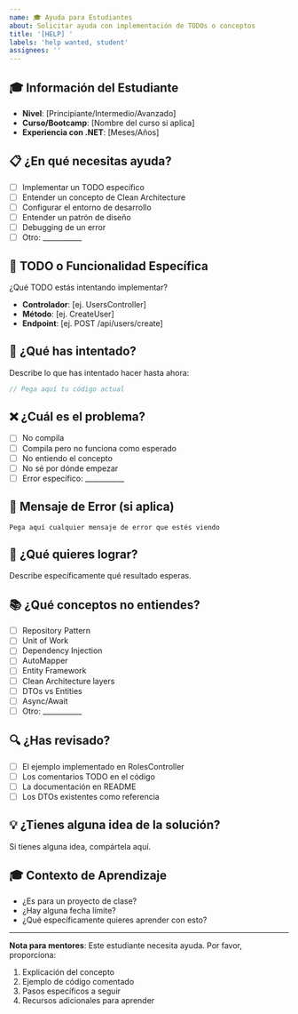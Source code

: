 ```yaml
---
name: 🎓 Ayuda para Estudiantes
about: Solicitar ayuda con implementación de TODOs o conceptos
title: '[HELP] '
labels: 'help wanted, student'
assignees: ''
---
```


## 🎓 Información del Estudiante
- **Nivel**: [Principiante/Intermedio/Avanzado]
- **Curso/Bootcamp**: [Nombre del curso si aplica]
- **Experiencia con .NET**: [Meses/Años]

## 📋 ¿En qué necesitas ayuda?
- [ ] Implementar un TODO específico
- [ ] Entender un concepto de Clean Architecture
- [ ] Configurar el entorno de desarrollo
- [ ] Entender un patrón de diseño
- [ ] Debugging de un error
- [ ] Otro: ___________

## 🎯 TODO o Funcionalidad Específica
¿Qué TODO estás intentando implementar?
- **Controlador**: [ej. UsersController]
- **Método**: [ej. CreateUser]
- **Endpoint**: [ej. POST /api/users/create]

## 🤔 ¿Qué has intentado?
Describe lo que has intentado hacer hasta ahora:

```csharp
// Pega aquí tu código actual
```

## ❌ ¿Cuál es el problema?
- [ ] No compila
- [ ] Compila pero no funciona como esperado
- [ ] No entiendo el concepto
- [ ] No sé por dónde empezar
- [ ] Error específico: ___________

## 📝 Mensaje de Error (si aplica)
```
Pega aquí cualquier mensaje de error que estés viendo
```

## 🎯 ¿Qué quieres lograr?
Describe específicamente qué resultado esperas.

## 📚 ¿Qué conceptos no entiendes?
- [ ] Repository Pattern
- [ ] Unit of Work
- [ ] Dependency Injection
- [ ] AutoMapper
- [ ] Entity Framework
- [ ] Clean Architecture layers
- [ ] DTOs vs Entities
- [ ] Async/Await
- [ ] Otro: ___________

## 🔍 ¿Has revisado?
- [ ] El ejemplo implementado en RolesController
- [ ] Los comentarios TODO en el código
- [ ] La documentación en README
- [ ] Los DTOs existentes como referencia

## 💡 ¿Tienes alguna idea de la solución?
Si tienes alguna idea, compártela aquí.

## 🎓 Contexto de Aprendizaje
- ¿Es para un proyecto de clase?
- ¿Hay alguna fecha límite?
- ¿Qué específicamente quieres aprender con esto?

---

**Nota para mentores**: Este estudiante necesita ayuda. Por favor, proporciona:
1. Explicación del concepto
2. Ejemplo de código comentado
3. Pasos específicos a seguir
4. Recursos adicionales para aprender
